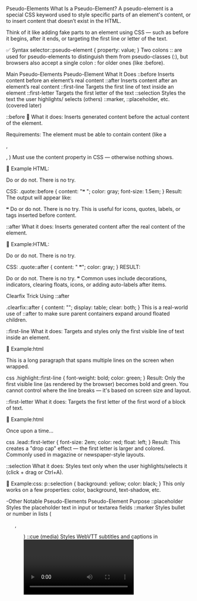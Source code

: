 Pseudo-Elements
What Is a Pseudo-Element?
A pseudo-element is a special CSS keyword used to style specific parts of an element's content, or to insert content that doesn’t exist in the HTML.

Think of it like adding fake parts to an element using CSS — such as before it begins, after it ends, or targeting the first line or letter of the text.

✅ Syntax
selector::pseudo-element {
property: value;
}
Two colons :: are used for pseudo-elements to distinguish them from pseudo-classes (:), but browsers also accept a single colon : for older ones (like :before).

Main Pseudo-Elements
Pseudo-Element What It Does
::before Inserts content before an element’s real content
::after Inserts content after an element’s real content
::first-line Targets the first line of text inside an element
::first-letter Targets the first letter of the text
::selection Styles the text the user highlights/ selects
(others) ::marker, ::placeholder, etc. (covered later)

::before
🔎 What it does:
Inserts generated content before the actual content of the element.

Requirements:
The element must be able to contain content (like a <div>, <p>, <span>)
Must use the content property in CSS — otherwise nothing shows.

📄 Example HTML:

<p class="quote">Do or do not. There is no try.</p>

CSS:
.quote::before {
content: "❝ ";
color: gray;
font-size: 1.5em;
}
Result:
The output will appear like:

❝ Do or do not. There is no try.
This is useful for icons, quotes, labels, or tags inserted before content.

::after
What it does:
Inserts generated content after the real content of the element.

📄 Example:HTML:

<p class="quote">Do or do not. There is no try.</p>

CSS:
.quote::after {
content: " ❞";
color: gray;
}
RESULT:

Do or do not. There is no try. ❞
Common uses include decorations, indicators, clearing floats, icons, or adding auto-labels after items.

Clearfix Trick Using ::after

.clearfix::after {
content: "";
display: table;
clear: both;
}
This is a real-world use of ::after to make sure parent containers expand around floated children.

::first-line
What it does:
Targets and styles only the first visible line of text inside an element.

📄 Example:html

<p class="highlight">This is a long paragraph that spans multiple lines on the screen when wrapped.</p>

css
.highlight::first-line {
font-weight: bold;
color: green;
}
Result:
Only the first visible line (as rendered by the browser) becomes bold and green. You cannot control where the line breaks — it's based on screen size and layout.

::first-letter
What it does:
Targets the first letter of the first word of a block of text.

📄 Example:html

<p class="lead">Once upon a time...</p>

css
.lead::first-letter {
font-size: 2em;
color: red;
float: left;
}
Result:
This creates a "drop cap" effect — the first letter is larger and colored.
Commonly used in magazine or newspaper-style layouts.

::selection
What it does:
Styles text only when the user highlights/selects it (click + drag or Ctrl+A).

📄 Example:css:
p::selection {
background: yellow;
color: black;
}
This only works on a few properties: color, background, text-shadow, etc.

-Other Notable Pseudo-Elements
Pseudo-Element Purpose
::placeholder Styles the placeholder text in input or textarea fields
::marker Styles bullet or number in lists (<ul>, <ol>)
::cue (media) Styles WebVTT subtitles and captions in <video>
::file-selector-button Styles the file input button in file inputs

Example:css:
input::placeholder {
color: gray;
font-style: italic;
}

When to Use Pseudo-Elements
Add icons or symbols before/after ::before, ::after
Drop caps or stylized headings ::first-letter, ::first-line
Input placeholders ::placeholder
Custom list bullets ::marker
Interactive selections ::selection
Add styling without HTML change All of the above

🚩Important Notes
::before and ::after require content: ""; to show anything.
These elements do not exist in the HTML, only visually in the CSS layer.
They can be styled like normal elements (colors, fonts, spacing, positioning).
They cannot receive input or interaction like real HTML elements.
